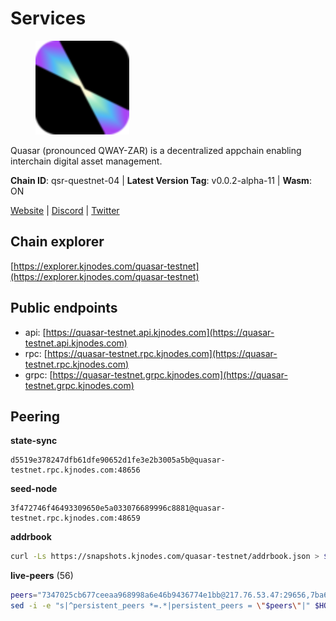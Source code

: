# Services

<figure><img src="https://raw.githubusercontent.com/kj89/cosmos-images/main/logos/quasar.png" width="150" alt=""><figcaption></figcaption></figure>

Quasar (pronounced QWAY-ZAR) is a decentralized  appchain enabling interchain digital asset management.

**Chain ID**: qsr-questnet-04 | **Latest Version Tag**: v0.0.2-alpha-11 | **Wasm**: ON

[Website](https://www.quasar.fi) | [Discord](https://discord.gg/quasarfi) | [Twitter](https://twitter.com/QuasarFi)




## Chain explorer
[https://explorer.kjnodes.com/quasar-testnet](https://explorer.kjnodes.com/quasar-testnet)

## Public endpoints

* api: [https://quasar-testnet.api.kjnodes.com](https://quasar-testnet.api.kjnodes.com)
* rpc: [https://quasar-testnet.rpc.kjnodes.com](https://quasar-testnet.rpc.kjnodes.com)
* grpc: [https://quasar-testnet.grpc.kjnodes.com](https://quasar-testnet.grpc.kjnodes.com)

## Peering

**state-sync**

```text
d5519e378247dfb61dfe90652d1fe3e2b3005a5b@quasar-testnet.rpc.kjnodes.com:48656
```

**seed-node**

```text
3f472746f46493309650e5a033076689996c8881@quasar-testnet.rpc.kjnodes.com:48659
```

**addrbook**
```bash
curl -Ls https://snapshots.kjnodes.com/quasar-testnet/addrbook.json > $HOME/.quasarnode/config/addrbook.json
```

**live-peers** (56)
```bash
peers="7347025cb677ceeaa968998a6e46b9436774e1bb@217.76.53.47:29656,7ba6ff4db4685f5196590825ca5f1a131886811d@213.202.222.182:29656,c450c414669281f442a1d0fff6f8f732074337d8@89.116.31.95:18256,11d9e9d25cc78d2a0270a3d5a7e849775b110e64@185.249.225.63:48656,06ddb9582eb76c787a219d431d41faf4674783f1@65.109.112.20:11174,bf7547ac440b049f7f17db65ab2c54befb9182cc@65.108.238.61:14656,4b4e82ba946059b54f8a694e87ed8648b9754218@95.217.180.5:29656,70addf3b7b4d749ca66f5d6e58c7084dd0e3dee8@47.147.226.228:56656,d5519e378247dfb61dfe90652d1fe3e2b3005a5b@65.109.68.190:48656,38cf4c8da13354be52a824a0a2d0db0f3884c312@5.9.70.180:15661,af7394f80953cda3bbde8f48709ac187b87e7fd0@188.233.19.235:29656,67d04c490ad36cdd2c27360b0875098a7217c37d@109.123.244.57:29656,b33fb859b56b3e0b43f3d846fdcbfd4ee2614f33@212.23.222.58:29656,ffbdfbd451d35af7a557eee36829244096b66911@65.108.141.109:37656,1395aaabbddbfb0b8a5831852f6cf35b0691ae99@184.174.32.146:29656,ad0b4874462c6631daca2db6c15fc3d83403fafd@176.124.221.179:29656,076a4c8d7da7de9b5d8767edc18f387bb8a25581@43.156.66.210:26656,966acc999443bae0857604a9fce426b5e09a7409@65.108.105.48:18256,086d6c486d10250eb7133d84052d2505b4999332@94.250.203.55:29656,153da39d3bd1b9aea5b188ed2bc53e041fe50f68@185.255.131.181:29656,b63d8a5c9a7437301373c5d8b2162e0e464f5058@80.76.235.194:29656,5c2a752c9b1952dbed075c56c600c3a79b58c395@95.214.52.139:27146,76bc882dbd33b2403b9c35ff58de76408ae76fed@142.132.176.214:29656,ffc451e73b6dd23144a33465ab5c15b37e13d817@154.26.135.202:29656,2f888925f5c0ee3b35218043d9618424ba0aec0f@199.247.16.55:26656,dd45effddc5dc9623fb8cfd15ed7dea44b88a160@43.156.79.235:26656,ffcc09bef915fac3dcb0c1fc717d505579847690@43.159.43.189:26656,7c46047dee5f0b20ca832f3c1cb8380ba9dc2148@43.156.89.49:26656,edbb606607d306c79accc350147f9bbb6033de95@107.175.179.100:46656,862bc9cf2c51b108a2e4394fd00a7cc19490c53e@129.226.213.181:26656,5940a2e51767f9fffcb470bed5d256d6e8312428@43.156.60.157:26656,5338c52712b866716290ae0fe723af33d9319b7b@129.226.206.250:26656,08a99c97aa37bce18a9dd200c54f0420740251ce@43.156.74.181:26656,94bf4a823125e2d9e46d72226a9326e8d7c94768@95.217.11.252:29656,1296662d5c1ac8270c71a55d9f945b9fab4604ec@129.226.205.242:26656,a31109c40c791fe1838069694ba76840cd970904@43.153.205.55:26656,6bdb8aa26e03c12895cb06300f20afbc4d12e5ce@43.156.71.100:26656,a7d3bb039ce10a80c882ab2374182ac39c0af9f5@129.226.203.194:26656,22817c8f2da42e360d340d2bf910c648cbb31c47@161.97.79.100:56656,136589c157a21094c976f67bcb76bc6327c58b93@65.108.97.58:2686,8d1cf92692e362a9e62bd6b25e630f9d48299cde@43.153.204.177:26656,927762ebbe3b046b0790d237de5a9677b2dbc6ad@43.156.16.216:26656,8fbf9b17d4826ecdc09c712e4ee992bc9abe3f13@89.116.25.50:26656,bf24bbfa57efe322a71035169673f96bbccd38a0@43.156.243.152:26656,eeb4f094eaa62841b4a9a73f0560d6aa1fa87482@65.108.231.124:29656,57e32fc17c16f0bb16110cbfc043738d3b4ad5c6@138.201.91.105:48656,9714448852b2602726160ac73fc3f1b36fdf3ed8@43.156.57.220:26656,a290953dabb0727f1cc5bc164dff9a5537a84f20@43.156.55.86:26656,e7e860a85535652b6f258b151c8efe7f3ad3c491@129.226.217.172:26656,db8f35e7064c8b2859a72e7bd7908d988803ca65@38.242.132.221:46656,bba6e85e3d1f1d9c127324e71a982ddd86af9a99@88.99.3.158:18256,ee8a31dba1261b6f59b2f796f56eac31883c11da@185.74.222.149:26656,9baf929956ca037fc6b2020db5cc749583c26609@43.156.79.231:26656,6170bf0fca7890d07bdc7f90eb4ee1979da592c2@129.226.205.212:26656,f451153ab4eea029f58d4a5f48f67981f356525b@89.116.25.51:11656,af386105d9495dcb8e466ebffbd146a16a4b0c42@129.226.95.181:26656"
sed -i -e "s|^persistent_peers *=.*|persistent_peers = \"$peers\"|" $HOME/.quasarnode/config/config.toml
```
